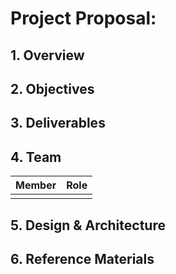 # Project Proposal: <!-- プロジェクト名を記載 -->

## 1. Overview <!-- プロジェクトの概要を数行で記載 -->


## 2. Objectives <!-- プロジェクトの背景・目的・スコープ等を記載 -->


## 3. Deliverables <!-- プロジェクトにおける成果物の想定を記載 -->


## 4. Team <!-- プロジェクトメンバーとそれぞれの役割(e.g.,どの部分を担当するか)を記載 -->

| Member | Role |
|-------:|:-----|
|        |      |

## 5. Design & Architecture <!-- 全体設計や細部のアーキテクチャーを具体的に記載(成果物が実装の場合のみ) -->


## 6. Reference Materials <!-- 参考にした資料・リンク等を記載 -->

